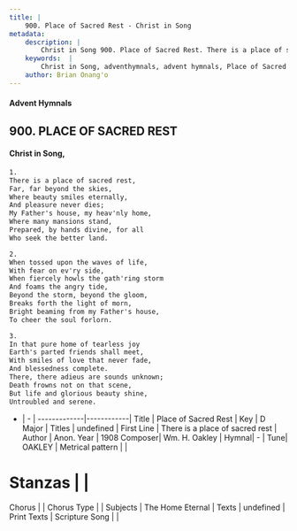 ```yaml
---
title: |
    900. Place of Sacred Rest - Christ in Song
metadata:
    description: |
        Christ in Song 900. Place of Sacred Rest. There is a place of sacred rest, Far, far beyond the skies, Where beauty smiles eternally, And pleasure never dies; My Father's house, my heav'nly home, Where many mansions stand, Prepared, by hands divine, for all Who seek the better land.
    keywords:  |
        Christ in Song, adventhymnals, advent hymnals, Place of Sacred Rest, There is a place of sacred rest. 
    author: Brian Onang'o
---
```


#### Advent Hymnals
## 900. PLACE OF SACRED REST
####  Christ in Song,

```txt
1.
There is a place of sacred rest,
Far, far beyond the skies,
Where beauty smiles eternally,
And pleasure never dies;
My Father's house, my heav'nly home,
Where many mansions stand,
Prepared, by hands divine, for all
Who seek the better land.

2.
When tossed upon the waves of life,
With fear on ev'ry side,
When fiercely howls the gath'ring storm
And foams the angry tide,
Beyond the storm, beyond the gloom,
Breaks forth the light of morn,
Bright beaming from my Father's house,
To cheer the soul forlorn.

3.
In that pure home of tearless joy
Earth's parted friends shall meet,
With smiles of love that never fade,
And blessedness complete.
There, there adieus are sounds unknown;
Death frowns not on that scene,
But life and glorious beauty shine,
Untroubled and serene.

```

- |   -  |
-------------|------------|
Title | Place of Sacred Rest |
Key | D Major |
Titles | undefined |
First Line | There is a place of sacred rest |
Author | Anon.
Year | 1908
Composer| Wm. H. Oakley |
Hymnal|  - |
Tune| OAKLEY |
Metrical pattern | |
# Stanzas |  |
Chorus |  |
Chorus Type |  |
Subjects | The Home Eternal |
Texts | undefined |
Print Texts | 
Scripture Song |  |
    
